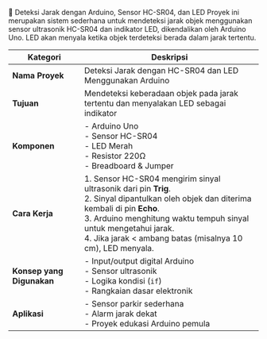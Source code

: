 🚨 Deteksi Jarak dengan Arduino, Sensor HC-SR04, dan LED
Proyek ini merupakan sistem sederhana untuk mendeteksi jarak objek menggunakan sensor ultrasonik HC-SR04 dan indikator LED, dikendalikan oleh Arduino Uno. LED akan menyala ketika objek terdeteksi berada dalam jarak tertentu.

| Kategori                  | Deskripsi                                                                                                                                                                                                                                                                           |
| ------------------------- | ----------------------------------------------------------------------------------------------------------------------------------------------------------------------------------------------------------------------------------------------------------------------------------- |
| **Nama Proyek**           | Deteksi Jarak dengan HC-SR04 dan LED Menggunakan Arduino                                                                                                                                                                                                                            |
| **Tujuan**                | Mendeteksi keberadaan objek pada jarak tertentu dan menyalakan LED sebagai indikator                                                                                                                                                                                                |
| **Komponen**              | - Arduino Uno  <br> - Sensor HC-SR04  <br> - LED Merah  <br> - Resistor 220Ω  <br> - Breadboard & Jumper                                                                                                                                                                            |
| **Cara Kerja**            | 1. Sensor HC-SR04 mengirim sinyal ultrasonik dari pin **Trig**. <br> 2. Sinyal dipantulkan oleh objek dan diterima kembali di pin **Echo**. <br> 3. Arduino menghitung waktu tempuh sinyal untuk mengetahui jarak. <br> 4. Jika jarak < ambang batas (misalnya 10 cm), LED menyala. |
| **Konsep yang Digunakan** | - Input/output digital Arduino  <br> - Sensor ultrasonik  <br> - Logika kondisi (`if`)  <br> - Rangkaian dasar elektronik                                                                                                                                                           |
| **Aplikasi**              | - Sensor parkir sederhana  <br> - Alarm jarak dekat  <br> - Proyek edukasi Arduino pemula                                                                                                                                                                                           |

